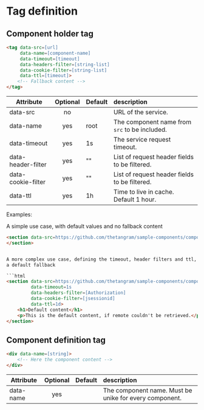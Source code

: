 # Tag definition


## Component holder tag

```html
<tag data-src=[url] 
     data-name=[component-name] 
     data-timeout=[timeout] 
     data-headers-filter=[string-list] 
     data-cookie-filter=[string-list] 
     data-ttl=[timeout]>
    <!-- Fallback content -->
</tag> 
```

| Attribute          | Optional | Default | description                                   |
| -------------------|:--------:|:--------|:----------------------------------------------|
| data-src           | no       |         | URL of the service.                           |
| data-name          | yes      | root    | The component name from `src` to be included. |
| data-timeout       | yes      | 1s      | The service request timeout.                  |
| data-header-filter | yes      | ""      | List of request header fields to be filtered. |
| data-cookie-filter | yes      | ""      | List of request header fields to be filtered. |
| data-ttl           | yes      | 1h      | Time to live in cache. Default 1 hour.        |


Examples:

A simple use case, with default values and no fallback content

```html
<section data-src=https://github.com/thetangram/sample-components/component1>
</section> 


A more complex use case, defining the timeout, header filters and ttl, and with 
a default fallback

```html
<section data-src=https://github.com/thetangram/sample-components/component1
         data-timeout=1s
         data-headers-filter=[Authorization] 
         data-cookie-filter=[jsessionid] 
         data-ttl=1d>
    <h1>Default content</h1>
    <p>This is the default content, if remote couldn't be retrieved.</p>
</section> 
```


## Component definition tag

```html
<div data-name=[string]>
    <!-- Here the component content -->
</div> 
```

| Attribute | Optional | Default | description                                   |
| ----------|:--------:|:--------|:----------------------------------------------|
| data-name | yes      |         | The component name. Must be unike for every component. |
